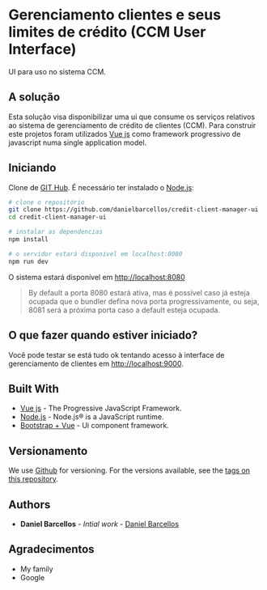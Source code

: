 # Gerenciamento clientes e seus limites de crédito (CCM User Interface)
UI para uso no sistema CCM.

## A solução
Esta solução visa disponibilizar uma ui que consume os serviços relativos ao sistema de gerenciamento de crédito de clientes (CCM). Para construir este projetos foram utilizados [Vue js](https://vuejs.org/) como framework progressivo de javascript numa single application model.

## Iniciando
Clone de [GIT Hub](https://github.com/danielbarcellos/credit-client-manager-ui). É necessário ter instalado o [Node.js](https://nodejs.org/en/):

``` bash
# clone o repositório
git clone https://github.com/danielbarcellos/credit-client-manager-ui
cd credit-client-manager-ui

# instalar as dependencias
npm install

# o servidor estará disponivel em localhost:8080
npm run dev

```
O sistema estará disponível em [http://localhost:8080](http://localhost:8080)

> By default a porta 8080 estará ativa, mas é possível caso já esteja ocupada que o bundler defina nova porta progressivamente, ou seja, 8081 será a próxima porta caso a default esteja ocupada.

## O que fazer quando estiver iniciado?

Você pode testar se está tudo ok tentando acesso à interface de gerenciamento de clientes em [http://localhost:9000](http://localhost:9000).

## Built With

* [Vue js](https://vuejs.org/) - The Progressive JavaScript Framework.
* [Node.js](https://nodejs.org/en/) - Node.js® is a JavaScript runtime.
* [Bootstrap + Vue](https://bootstrap-vue.js.org) - Ui component framework.

## Versionamento

We use [Github](https://github.com) for versioning. For the versions available, see the [tags on this repository](https://github.com/danielbarcellos/credit-client-manager). 

## Authors

* **Daniel Barcellos** - *Intial work* - [Daniel Barcellos](https://github.com/danielbarcellos)

## Agradecimentos

* My family
* Google
